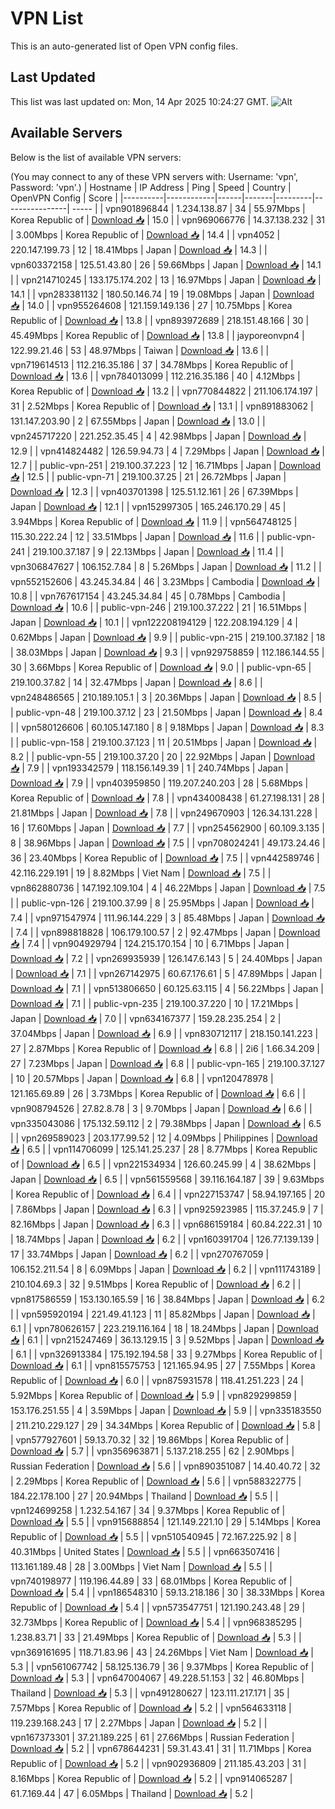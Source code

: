 # VPN List

This is an auto-generated list of Open VPN config files.

## Last Updated

This list was last updated on: Mon, 14 Apr 2025 10:24:27 GMT.
![Alt](https://repobeats.axiom.co/api/embed/186b98318ef1479477931607c1ad7d823f12451f.svg "Repobeats analytics image")

## Available Servers

Below is the list of available VPN servers:

(You may connect to any of these VPN servers with: Username: 'vpn', Password: 'vpn'.)
| Hostname | IP Address | Ping | Speed | Country | OpenVPN Config | Score |
|----------|------------|------|-------|---------|----------------| ----- |
| vpn901896844 | 1.234.138.87 | 34 | 55.97Mbps | Korea Republic of | [Download 📥](./configs/server_0_KR.ovpn) | 15.0 |
| vpn969066776 | 14.37.138.232 | 31 | 3.00Mbps | Korea Republic of | [Download 📥](./configs/server_1_KR.ovpn) | 14.4 |
| vpn4052 | 220.147.199.73 | 12 | 18.41Mbps | Japan | [Download 📥](./configs/server_2_JP.ovpn) | 14.3 |
| vpn603372158 | 125.51.43.80 | 26 | 59.66Mbps | Japan | [Download 📥](./configs/server_3_JP.ovpn) | 14.1 |
| vpn214710245 | 133.175.174.202 | 13 | 16.97Mbps | Japan | [Download 📥](./configs/server_4_JP.ovpn) | 14.1 |
| vpn283381132 | 180.50.146.74 | 19 | 19.08Mbps | Japan | [Download 📥](./configs/server_5_JP.ovpn) | 14.0 |
| vpn955264608 | 121.159.149.136 | 27 | 10.75Mbps | Korea Republic of | [Download 📥](./configs/server_6_KR.ovpn) | 13.8 |
| vpn893972689 | 218.151.48.166 | 30 | 45.49Mbps | Korea Republic of | [Download 📥](./configs/server_7_KR.ovpn) | 13.8 |
| jayporeonvpn4 | 122.99.21.46 | 53 | 48.97Mbps | Taiwan | [Download 📥](./configs/server_8_TW.ovpn) | 13.6 |
| vpn719614513 | 112.216.35.186 | 37 | 34.78Mbps | Korea Republic of | [Download 📥](./configs/server_9_KR.ovpn) | 13.6 |
| vpn784013099 | 112.216.35.186 | 40 | 4.12Mbps | Korea Republic of | [Download 📥](./configs/server_10_KR.ovpn) | 13.2 |
| vpn770844822 | 211.106.174.197 | 31 | 2.52Mbps | Korea Republic of | [Download 📥](./configs/server_11_KR.ovpn) | 13.1 |
| vpn891883062 | 131.147.203.90 | 2 | 67.55Mbps | Japan | [Download 📥](./configs/server_12_JP.ovpn) | 13.0 |
| vpn245717220 | 221.252.35.45 | 4 | 42.98Mbps | Japan | [Download 📥](./configs/server_13_JP.ovpn) | 12.9 |
| vpn414824482 | 126.59.94.73 | 4 | 7.29Mbps | Japan | [Download 📥](./configs/server_14_JP.ovpn) | 12.7 |
| public-vpn-251 | 219.100.37.223 | 12 | 16.71Mbps | Japan | [Download 📥](./configs/server_15_JP.ovpn) | 12.5 |
| public-vpn-71 | 219.100.37.25 | 21 | 26.72Mbps | Japan | [Download 📥](./configs/server_16_JP.ovpn) | 12.3 |
| vpn403701398 | 125.51.12.161 | 26 | 67.39Mbps | Japan | [Download 📥](./configs/server_17_JP.ovpn) | 12.1 |
| vpn152997305 | 165.246.170.29 | 45 | 3.94Mbps | Korea Republic of | [Download 📥](./configs/server_18_KR.ovpn) | 11.9 |
| vpn564748125 | 115.30.222.24 | 12 | 33.51Mbps | Japan | [Download 📥](./configs/server_19_JP.ovpn) | 11.6 |
| public-vpn-241 | 219.100.37.187 | 9 | 22.13Mbps | Japan | [Download 📥](./configs/server_20_JP.ovpn) | 11.4 |
| vpn306847627 | 106.152.7.84 | 8 | 5.26Mbps | Japan | [Download 📥](./configs/server_21_JP.ovpn) | 11.2 |
| vpn552152606 | 43.245.34.84 | 46 | 3.23Mbps | Cambodia | [Download 📥](./configs/server_22_KH.ovpn) | 10.8 |
| vpn767617154 | 43.245.34.84 | 45 | 0.78Mbps | Cambodia | [Download 📥](./configs/server_23_KH.ovpn) | 10.6 |
| public-vpn-246 | 219.100.37.222 | 21 | 16.51Mbps | Japan | [Download 📥](./configs/server_24_JP.ovpn) | 10.1 |
| vpn122208194129 | 122.208.194.129 | 4 | 0.62Mbps | Japan | [Download 📥](./configs/server_25_JP.ovpn) | 9.9 |
| public-vpn-215 | 219.100.37.182 | 18 | 38.03Mbps | Japan | [Download 📥](./configs/server_26_JP.ovpn) | 9.3 |
| vpn929758859 | 112.186.144.55 | 30 | 3.66Mbps | Korea Republic of | [Download 📥](./configs/server_27_KR.ovpn) | 9.0 |
| public-vpn-65 | 219.100.37.82 | 14 | 32.47Mbps | Japan | [Download 📥](./configs/server_28_JP.ovpn) | 8.6 |
| vpn248486565 | 210.189.105.1 | 3 | 20.36Mbps | Japan | [Download 📥](./configs/server_29_JP.ovpn) | 8.5 |
| public-vpn-48 | 219.100.37.12 | 23 | 21.50Mbps | Japan | [Download 📥](./configs/server_30_JP.ovpn) | 8.4 |
| vpn580126606 | 60.105.147.180 | 8 | 9.18Mbps | Japan | [Download 📥](./configs/server_31_JP.ovpn) | 8.3 |
| public-vpn-158 | 219.100.37.123 | 11 | 20.51Mbps | Japan | [Download 📥](./configs/server_32_JP.ovpn) | 8.2 |
| public-vpn-55 | 219.100.37.20 | 20 | 22.92Mbps | Japan | [Download 📥](./configs/server_33_JP.ovpn) | 7.9 |
| vpn193342579 | 118.156.149.39 | 1 | 240.74Mbps | Japan | [Download 📥](./configs/server_34_JP.ovpn) | 7.9 |
| vpn403959850 | 119.207.240.203 | 28 | 5.68Mbps | Korea Republic of | [Download 📥](./configs/server_35_KR.ovpn) | 7.8 |
| vpn434008438 | 61.27.198.131 | 28 | 21.81Mbps | Japan | [Download 📥](./configs/server_36_JP.ovpn) | 7.8 |
| vpn249670903 | 126.34.131.228 | 16 | 17.60Mbps | Japan | [Download 📥](./configs/server_37_JP.ovpn) | 7.7 |
| vpn254562900 | 60.109.3.135 | 8 | 38.96Mbps | Japan | [Download 📥](./configs/server_38_JP.ovpn) | 7.5 |
| vpn708024241 | 49.173.24.46 | 36 | 23.40Mbps | Korea Republic of | [Download 📥](./configs/server_39_KR.ovpn) | 7.5 |
| vpn442589746 | 42.116.229.191 | 19 | 8.82Mbps | Viet Nam | [Download 📥](./configs/server_40_VN.ovpn) | 7.5 |
| vpn862880736 | 147.192.109.104 | 4 | 46.22Mbps | Japan | [Download 📥](./configs/server_41_JP.ovpn) | 7.5 |
| public-vpn-126 | 219.100.37.99 | 8 | 25.95Mbps | Japan | [Download 📥](./configs/server_42_JP.ovpn) | 7.4 |
| vpn971547974 | 111.96.144.229 | 3 | 85.48Mbps | Japan | [Download 📥](./configs/server_43_JP.ovpn) | 7.4 |
| vpn898818828 | 106.179.100.57 | 2 | 92.47Mbps | Japan | [Download 📥](./configs/server_44_JP.ovpn) | 7.4 |
| vpn904929794 | 124.215.170.154 | 10 | 6.71Mbps | Japan | [Download 📥](./configs/server_45_JP.ovpn) | 7.2 |
| vpn269935939 | 126.147.6.143 | 5 | 24.40Mbps | Japan | [Download 📥](./configs/server_46_JP.ovpn) | 7.1 |
| vpn267142975 | 60.67.176.61 | 5 | 47.89Mbps | Japan | [Download 📥](./configs/server_47_JP.ovpn) | 7.1 |
| vpn513806650 | 60.125.63.115 | 4 | 56.22Mbps | Japan | [Download 📥](./configs/server_48_JP.ovpn) | 7.1 |
| public-vpn-235 | 219.100.37.220 | 10 | 17.21Mbps | Japan | [Download 📥](./configs/server_49_JP.ovpn) | 7.0 |
| vpn634167377 | 159.28.235.254 | 2 | 37.04Mbps | Japan | [Download 📥](./configs/server_50_JP.ovpn) | 6.9 |
| vpn830712117 | 218.150.141.223 | 27 | 2.87Mbps | Korea Republic of | [Download 📥](./configs/server_51_KR.ovpn) | 6.8 |
| 2i6 | 1.66.34.209 | 27 | 7.23Mbps | Japan | [Download 📥](./configs/server_52_JP.ovpn) | 6.8 |
| public-vpn-165 | 219.100.37.127 | 10 | 20.57Mbps | Japan | [Download 📥](./configs/server_53_JP.ovpn) | 6.8 |
| vpn120478978 | 121.165.69.89 | 26 | 3.73Mbps | Korea Republic of | [Download 📥](./configs/server_54_KR.ovpn) | 6.6 |
| vpn908794526 | 27.82.8.78 | 3 | 9.70Mbps | Japan | [Download 📥](./configs/server_55_JP.ovpn) | 6.6 |
| vpn335043086 | 175.132.59.112 | 2 | 79.38Mbps | Japan | [Download 📥](./configs/server_56_JP.ovpn) | 6.5 |
| vpn269589023 | 203.177.99.52 | 12 | 4.09Mbps | Philippines | [Download 📥](./configs/server_57_PH.ovpn) | 6.5 |
| vpn114706099 | 125.141.25.237 | 28 | 8.77Mbps | Korea Republic of | [Download 📥](./configs/server_58_KR.ovpn) | 6.5 |
| vpn221534934 | 126.60.245.99 | 4 | 38.62Mbps | Japan | [Download 📥](./configs/server_59_JP.ovpn) | 6.5 |
| vpn561559568 | 39.116.164.187 | 39 | 9.63Mbps | Korea Republic of | [Download 📥](./configs/server_60_KR.ovpn) | 6.4 |
| vpn227153747 | 58.94.197.165 | 20 | 7.86Mbps | Japan | [Download 📥](./configs/server_61_JP.ovpn) | 6.3 |
| vpn925923985 | 115.37.245.9 | 7 | 82.16Mbps | Japan | [Download 📥](./configs/server_62_JP.ovpn) | 6.3 |
| vpn686159184 | 60.84.222.31 | 10 | 18.74Mbps | Japan | [Download 📥](./configs/server_63_JP.ovpn) | 6.2 |
| vpn160391704 | 126.77.139.139 | 17 | 33.74Mbps | Japan | [Download 📥](./configs/server_64_JP.ovpn) | 6.2 |
| vpn270767059 | 106.152.211.54 | 8 | 6.09Mbps | Japan | [Download 📥](./configs/server_65_JP.ovpn) | 6.2 |
| vpn111743189 | 210.104.69.3 | 32 | 9.51Mbps | Korea Republic of | [Download 📥](./configs/server_66_KR.ovpn) | 6.2 |
| vpn817586559 | 153.130.165.59 | 16 | 38.84Mbps | Japan | [Download 📥](./configs/server_67_JP.ovpn) | 6.2 |
| vpn595920194 | 221.49.41.123 | 11 | 85.82Mbps | Japan | [Download 📥](./configs/server_68_JP.ovpn) | 6.1 |
| vpn780626157 | 223.219.116.164 | 18 | 18.24Mbps | Japan | [Download 📥](./configs/server_69_JP.ovpn) | 6.1 |
| vpn215247469 | 36.13.129.15 | 3 | 9.52Mbps | Japan | [Download 📥](./configs/server_70_JP.ovpn) | 6.1 |
| vpn326913384 | 175.192.194.58 | 33 | 9.27Mbps | Korea Republic of | [Download 📥](./configs/server_71_KR.ovpn) | 6.1 |
| vpn815575753 | 121.165.94.95 | 27 | 7.55Mbps | Korea Republic of | [Download 📥](./configs/server_72_KR.ovpn) | 6.0 |
| vpn875931578 | 118.41.251.223 | 24 | 5.92Mbps | Korea Republic of | [Download 📥](./configs/server_73_KR.ovpn) | 5.9 |
| vpn829299859 | 153.176.251.55 | 4 | 3.59Mbps | Japan | [Download 📥](./configs/server_74_JP.ovpn) | 5.9 |
| vpn335183550 | 211.210.229.127 | 29 | 34.34Mbps | Korea Republic of | [Download 📥](./configs/server_75_KR.ovpn) | 5.8 |
| vpn577927601 | 59.13.70.32 | 32 | 19.86Mbps | Korea Republic of | [Download 📥](./configs/server_76_KR.ovpn) | 5.7 |
| vpn356963871 | 5.137.218.255 | 62 | 2.90Mbps | Russian Federation | [Download 📥](./configs/server_77_RU.ovpn) | 5.6 |
| vpn890351087 | 14.40.40.72 | 32 | 2.29Mbps | Korea Republic of | [Download 📥](./configs/server_78_KR.ovpn) | 5.6 |
| vpn588322775 | 184.22.178.100 | 27 | 20.94Mbps | Thailand | [Download 📥](./configs/server_79_TH.ovpn) | 5.5 |
| vpn124699258 | 1.232.54.167 | 34 | 9.37Mbps | Korea Republic of | [Download 📥](./configs/server_80_KR.ovpn) | 5.5 |
| vpn915688854 | 121.149.221.10 | 29 | 5.14Mbps | Korea Republic of | [Download 📥](./configs/server_81_KR.ovpn) | 5.5 |
| vpn510540945 | 72.167.225.92 | 8 | 40.31Mbps | United States | [Download 📥](./configs/server_82_US.ovpn) | 5.5 |
| vpn663507416 | 113.161.189.48 | 28 | 3.00Mbps | Viet Nam | [Download 📥](./configs/server_83_VN.ovpn) | 5.5 |
| vpn740198977 | 119.196.44.89 | 33 | 68.01Mbps | Korea Republic of | [Download 📥](./configs/server_84_KR.ovpn) | 5.4 |
| vpn186548310 | 59.13.218.186 | 30 | 38.33Mbps | Korea Republic of | [Download 📥](./configs/server_85_KR.ovpn) | 5.4 |
| vpn573547751 | 121.190.243.48 | 29 | 32.73Mbps | Korea Republic of | [Download 📥](./configs/server_86_KR.ovpn) | 5.4 |
| vpn968385295 | 1.238.83.71 | 33 | 21.49Mbps | Korea Republic of | [Download 📥](./configs/server_87_KR.ovpn) | 5.3 |
| vpn369161695 | 118.71.83.96 | 43 | 24.26Mbps | Viet Nam | [Download 📥](./configs/server_88_VN.ovpn) | 5.3 |
| vpn561067742 | 58.125.136.79 | 36 | 9.37Mbps | Korea Republic of | [Download 📥](./configs/server_89_KR.ovpn) | 5.3 |
| vpn647004067 | 49.228.51.153 | 32 | 46.80Mbps | Thailand | [Download 📥](./configs/server_90_TH.ovpn) | 5.3 |
| vpn491280627 | 123.111.217.171 | 35 | 7.57Mbps | Korea Republic of | [Download 📥](./configs/server_91_KR.ovpn) | 5.2 |
| vpn564633118 | 119.239.168.243 | 17 | 2.27Mbps | Japan | [Download 📥](./configs/server_92_JP.ovpn) | 5.2 |
| vpn167373301 | 37.21.189.225 | 61 | 27.66Mbps | Russian Federation | [Download 📥](./configs/server_93_RU.ovpn) | 5.2 |
| vpn678644231 | 59.31.43.41 | 31 | 11.71Mbps | Korea Republic of | [Download 📥](./configs/server_94_KR.ovpn) | 5.2 |
| vpn902936809 | 211.185.43.203 | 31 | 8.16Mbps | Korea Republic of | [Download 📥](./configs/server_95_KR.ovpn) | 5.2 |
| vpn914065287 | 61.7.169.44 | 47 | 6.05Mbps | Thailand | [Download 📥](./configs/server_96_TH.ovpn) | 5.2 |
